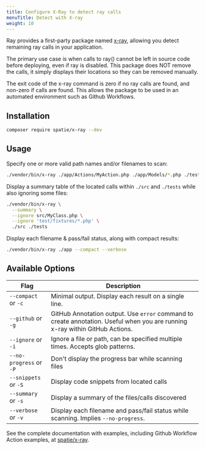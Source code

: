 ```yaml
---
title: Configure X-Ray to detect ray calls
menuTitle: Detect with X-ray
weight: 10
---
```


Ray provides a first-party package named [x-ray](https://github.com/spatie/x-ray), allowing you detect remaining ray calls in your application.

The primary use case is when calls to ray() cannot be left in source code before deploying, even if ray is disabled. This package does NOT remove the calls, it simply displays their locations so they can be removed manually.

The exit code of the x-ray command is zero if no ray calls are found, and non-zero if calls are found. This allows the package to be used in an automated environment such as Github Workflows.

## Installation

```bash
composer require spatie/x-ray --dev
```

## Usage

Specify one or more valid path names and/or filenames to scan:

```bash
./vendor/bin/x-ray ./app/Actions/MyAction.php ./app/Models/*.php ./tests --snippets
```

Display a summary table of the located calls within `./src` and `./tests` while also ignoring some files:

```bash
./vendor/bin/x-ray \
  --summary \
  --ignore src/MyClass.php \
  --ignore 'test/fixtures/*.php' \
  ./src ./tests
```

Display each filename & pass/fail status, along with compact results:

```bash
./vendor/bin/x-ray ./app --compact --verbose
```

## Available Options

| Flag | Description
|---|---|
|`--compact` or `-c` | Minimal output.  Display each result on a single line. |
|`--github` or `-g` | GitHub Annotation output.  Use `error` command to create annotation. Useful when you are running x-ray within GitHub Actions. |
|`--ignore` or `-i` | Ignore a file or path, can be specified multiple times. Accepts glob patterns. |
|`--no-progress` or `-P` | Don't display the progress bar while scanning files |
|`--snippets` or `-S` | Display code snippets from located calls |
|`--summary` or `-s` | Display a summary of the files/calls discovered |
|`--verbose` or `-v` | Display each filename and pass/fail status while scanning. Implies `--no-progress`. |

See the complete documentation with examples, including Github Workflow Action examples, at [spatie/x-ray](https://github.com/spatie/x-ray).
